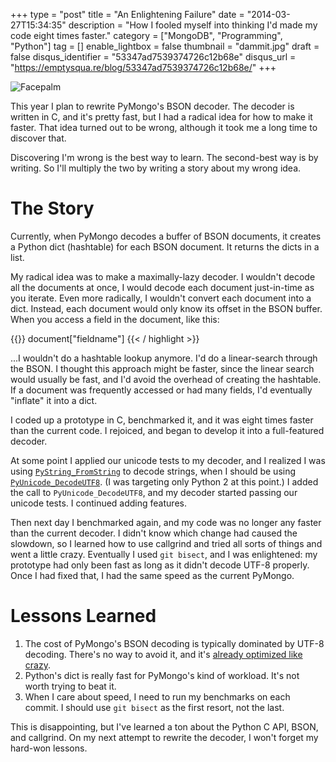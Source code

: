 +++
type = "post"
title = "An Enlightening Failure"
date = "2014-03-27T15:34:35"
description = "How I fooled myself into thinking I'd made my code eight times faster."
category = ["MongoDB", "Programming", "Python"]
tag = []
enable_lightbox = false
thumbnail = "dammit.jpg"
draft = false
disqus_identifier = "53347ad7539374726c12b68e"
disqus_url = "https://emptysqua.re/blog/53347ad7539374726c12b68e/"
+++

<p><img alt="Facepalm" src="dammit.jpg" style="display:block; margin-left:auto; margin-right:auto;" title="Facepalm"/></p>
<p>This year I plan to rewrite PyMongo's BSON decoder. The decoder is written in C, and it's pretty fast, but I had a radical idea for how to make it faster. That idea turned out to be wrong, although it took me a long time to discover that.</p>
<p>Discovering I'm wrong is the best way to learn. The second-best way is by writing. So I'll multiply the two by writing a story about my wrong idea.</p>
<h1 id="the-story">The Story</h1>
<p>Currently, when PyMongo decodes a buffer of BSON documents, it creates a Python dict (hashtable) for each BSON document. It returns the dicts in a list.</p>
<p>My radical idea was to make a maximally-lazy decoder. I wouldn't decode all the documents at once, I would decode each document just-in-time as you iterate. Even more radically, I wouldn't convert each document into a dict. Instead, each document would only know its offset in the BSON buffer. When you access a field in the document, like this:</p>

{{<highlight python3>}}
document["fieldname"]
{{< / highlight >}}

<p>...I wouldn't do a hashtable lookup anymore. I'd do a linear-search through the BSON. I thought this approach might be faster, since the linear search would usually be fast, and I'd avoid the overhead of creating the hashtable. If a document was frequently accessed or had many fields, I'd eventually "inflate" it into a dict.</p>
<p>I coded up a prototype in C, benchmarked it, and it was eight times faster than the current code. I rejoiced, and began to develop it into a full-featured decoder.</p>
<p>At some point I applied our unicode tests to my decoder, and I realized I was using <a href="http://docs.python.org/2/c-api/string.html#PyString_FromString"><code>PyString_FromString</code></a> to decode strings, when I should be using <a href="http://docs.python.org/2/c-api/unicode.html#PyUnicode_DecodeUTF8"><code>PyUnicode_DecodeUTF8</code></a>. (I was targeting only Python 2 at this point.) I added the call to <code>PyUnicode_DecodeUTF8</code>, and my decoder started passing our unicode tests. I continued adding features.</p>
<p>Then next day I benchmarked again, and my code was no longer any faster than the current decoder. I didn't know which change had caused the slowdown, so I learned how to use callgrind and tried all sorts of things and went a little crazy. Eventually I used <code>git bisect</code>, and I was enlightened: my prototype had only been fast as long as it didn't decode UTF-8 properly. Once I had fixed that, I had the same speed as the current PyMongo.</p>
<h1 id="lessons-learned">Lessons Learned</h1>
<ol>
<li>The cost of PyMongo's BSON decoding is typically dominated by UTF-8 decoding. There's no way to avoid it, and it's <a href="http://bugs.python.org/issue14738">already optimized like crazy</a>.</li>
<li>Python's dict is really fast for PyMongo's kind of workload. It's not worth trying to beat it.</li>
<li>When I care about speed, I need to run my benchmarks on each commit. I should use <code>git bisect</code> as the first resort, not the last.</li>
</ol>
<p>This is disappointing, but I've learned a ton about the Python C API, BSON, and callgrind. On my next attempt to rewrite the decoder, I won't forget my hard-won lessons.</p>
